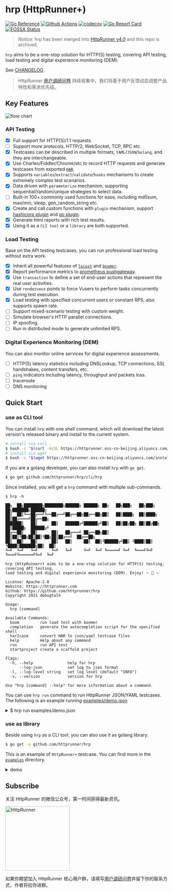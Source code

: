 # hrp (HttpRunner+)

[![Go Reference](https://pkg.go.dev/badge/github.com/httprunner/hrp.svg)](https://pkg.go.dev/github.com/httprunner/hrp)
[![Github Actions](https://github.com/httprunner/hrp/actions/workflows/unittest.yml/badge.svg)](https://github.com/httprunner/hrp/actions)
[![codecov](https://codecov.io/gh/httprunner/hrp/branch/main/graph/badge.svg?token=HPCQWCD7KO)](https://codecov.io/gh/httprunner/hrp)
[![Go Report Card](https://goreportcard.com/badge/github.com/httprunner/hrp)](https://goreportcard.com/report/github.com/httprunner/hrp)
[![FOSSA Status](https://app.fossa.com/api/projects/custom%2B27856%2Fgithub.com%2Fhttprunner%2Fhrp.svg?type=shield)](https://app.fossa.com/reports/c2742455-c8ab-4b13-8fd7-4a35ba0b2840)

> Notice: hrp has been merged into [HttpRunner v4.0][HttpRunner] and this repo is archived.

`hrp` aims to be a one-stop solution for HTTP(S) testing, covering API testing, load testing and digital experience monitoring (DEM).

See [CHANGELOG].

> HttpRunner [用户调研问卷][survey] 持续收集中，我们将基于用户反馈动态调整产品特性和需求优先级。

## Key Features

![flow chart](docs/assets/flow.jpg)

### API Testing

- [x] Full support for HTTP(S)/1.1 requests.
- [ ] Support more protocols, HTTP/2, WebSocket, TCP, RPC etc.
- [x] Testcases can be described in multiple formats, `YAML`/`JSON`/`Golang`, and they are interchangeable.
- [x] Use Charles/Fiddler/Chrome/etc to record HTTP requests and generate testcases from exported [`HAR`][HAR].
- [x] Supports `variables`/`extract`/`validate`/`hooks` mechanisms to create extremely complex test scenarios.
- [x] Data driven with `parameterize` mechanism, supporting sequential/random/unique strategies to select data.
- [ ] Built-in 100+ commonly used functions for ease, including md5sum, max/min, sleep, gen_random_string etc.
- [x] Create and call custom functions with `plugin` mechanism, support [hashicorp plugin] and [go plugin].
- [x] Generate html reports with rich test results.
- [x] Using it as a `CLI tool` or a `library` are both supported.

### Load Testing

Base on the API testing testcases, you can run professional load testing without extra work.

- [x] Inherit all powerful features of [`locust`][locust] and [`boomer`][boomer].
- [x] Report performance metrics to [prometheus pushgateway][pushgateway].
- [x] Use `transaction` to define a set of end-user actions that represent the real user activities.
- [x] Use `rendezvous` points to force Vusers to perform tasks concurrently during test execution.
- [x] Load testing with specified concurrent users or constant RPS, also supports spawn rate.
- [ ] Support mixed-scenario testing with custom weight.
- [ ] Simulate browser's HTTP parallel connections.
- [ ] IP spoofing.
- [ ] Run in distributed mode to generate unlimited RPS.

### Digital Experience Monitoring (DEM)

You can also monitor online services for digital experience assessments.

- [ ] HTTP(S) latency statistics including DNSLookup, TCP connections, SSL handshakes, content transfers, etc.
- [ ] `ping` indicators including latency, throughput and packets loss.
- [ ] traceroute
- [ ] DNS monitoring

## Quick Start

### use as CLI tool

You can install `hrp` with one shell command, which will download the latest version's released binary and install to the current system.

```bash
# install via curl
$ bash -c "$(curl -ksSL https://httprunner.oss-cn-beijing.aliyuncs.com/install.sh)"
# install via wget
$ bash -c "$(wget https://httprunner.oss-cn-beijing.aliyuncs.com/install.sh -O -)"
```

If you are a golang developer, you can also install `hrp` with `go get`.

```bash
$ go get github.com/httprunner/hrp/cli/hrp
```

Since installed, you will get a `hrp` command with multiple sub-commands.

```text
$ hrp -h

██╗  ██╗████████╗████████╗██████╗ ██████╗ ██╗   ██╗███╗   ██╗███╗   ██╗███████╗██████╗
██║  ██║╚══██╔══╝╚══██╔══╝██╔══██╗██╔══██╗██║   ██║████╗  ██║████╗  ██║██╔════╝██╔══██╗
███████║   ██║      ██║   ██████╔╝██████╔╝██║   ██║██╔██╗ ██║██╔██╗ ██║█████╗  ██████╔╝
██╔══██║   ██║      ██║   ██╔═══╝ ██╔══██╗██║   ██║██║╚██╗██║██║╚██╗██║██╔══╝  ██╔══██╗
██║  ██║   ██║      ██║   ██║     ██║  ██║╚██████╔╝██║ ╚████║██║ ╚████║███████╗██║  ██║
╚═╝  ╚═╝   ╚═╝      ╚═╝   ╚═╝     ╚═╝  ╚═╝ ╚═════╝ ╚═╝  ╚═══╝╚═╝  ╚═══╝╚══════╝╚═╝  ╚═╝

hrp (HttpRunner+) aims to be a one-stop solution for HTTP(S) testing, covering API testing,
load testing and digital experience monitoring (DEM). Enjoy! ✨ 🚀 ✨

License: Apache-2.0
Website: https://httprunner.com
Github: https://github.com/httprunner/hrp
Copyright 2021 debugtalk

Usage:
  hrp [command]

Available Commands:
  boom         run load test with boomer
  completion   generate the autocompletion script for the specified shell
  har2case     convert HAR to json/yaml testcase files
  help         Help about any command
  run          run API test
  startproject create a scaffold project

Flags:
  -h, --help               help for hrp
      --log-json           set log to json format
  -l, --log-level string   set log level (default "INFO")
  -v, --version            version for hrp

Use "hrp [command] --help" for more information about a command.
```

You can use `hrp run` command to run HttpRunner JSON/YAML testcases. The following is an example running [examples/demo.json][demo.json]

<details>
<summary>$ hrp run examples/demo.json</summary>

```text
5:21PM INF Set log to color console other than JSON format.
5:21PM ??? Set log level
5:21PM INF [init] SetDebug debug=true
5:21PM INF [init] SetFailfast failfast=true
5:21PM INF [init] Reset session variables
5:21PM INF load json testcase path=/Users/debugtalk/MyProjects/HttpRunner-dev/hrp/examples/demo.json
5:21PM INF call function success arguments=[5] funcName=gen_random_string output=A65rg
5:21PM INF call function success arguments=[12.3,3.45] funcName=max output=12.3
5:21PM INF run testcase start testcase="demo with complex mechanisms"
5:21PM INF transaction name=tran1 type=start
5:21PM INF run step start step="get with params"
5:21PM INF call function success arguments=[12.3,34.5] funcName=max output=34.5
-------------------- request --------------------
GET /get?foo1=A65rg&foo2=34.5 HTTP/1.1
Host: postman-echo.com
User-Agent: HttpRunnerPlus


==================== response ===================
HTTP/1.1 200 OK
Content-Length: 304
Connection: keep-alive
Content-Type: application/json; charset=utf-8
Date: Thu, 23 Dec 2021 09:21:30 GMT
Etag: W/"130-t7qE4M7C+OQ0jGdRWkr2R3gjq+w"
Set-Cookie: sails.sid=s%3AAiqfRgMtWKG3oOQnXJOxRD8xk58rtAW6.eD%2BBo7FBnA82XLsLFiadeg6OcuD2zHSTyhv2l%2FDVuCk; Path=/; HttpOnly
Vary: Accept-Encoding

{"args":{"foo1":"A65rg","foo2":"34.5"},"headers":{"x-forwarded-proto":"https","x-forwarded-port":"443","host":"postman-echo.com","x-amzn-trace-id":"Root=1-61c43f9a-7c855775053963a4284ba464","user-agent":"HttpRunnerPlus","accept-encoding":"gzip"},"url":"https://postman-echo.com/get?foo1=A65rg&foo2=34.5"}
--------------------------------------------------
5:21PM INF extract value from=body.args.foo1 value=A65rg
5:21PM INF set variable value=A65rg variable=varFoo1
5:21PM INF validate status_code assertMethod=equals checkValue=200 expectValue=200 result=true
5:21PM INF validate headers."Content-Type" assertMethod=startswith checkValue="application/json; charset=utf-8" expectValue=application/json result=true
5:21PM INF validate body.args.foo1 assertMethod=length_equals checkValue=A65rg expectValue=5 result=true
5:21PM INF validate $varFoo1 assertMethod=length_equals checkValue=A65rg expectValue=5 result=true
5:21PM INF validate body.args.foo2 assertMethod=equals checkValue=34.5 expectValue=34.5 result=true
5:21PM INF run step end exportVars={"varFoo1":"A65rg"} step="get with params" success=true
5:21PM INF transaction name=tran1 type=end
5:21PM INF transaction elapsed=1021.174113 name=tran1
5:21PM INF run step start step="post json data"
5:21PM INF call function success arguments=[12.3,3.45] funcName=max output=12.3
-------------------- request --------------------
POST /post HTTP/1.1
Host: postman-echo.com
Content-Type: application/json; charset=UTF-8

{"foo1":"A65rg","foo2":12.3}
==================== response ===================
HTTP/1.1 200 OK
Content-Length: 424
Connection: keep-alive
Content-Type: application/json; charset=utf-8
Date: Thu, 23 Dec 2021 09:21:30 GMT
Etag: W/"1a8-IhWXQxTXlxmnbqdRh+oBPRTLsOU"
Set-Cookie: sails.sid=s%3AzXIPVMKipoISZG0Zj4tX73vKDbIdFtzZ.xD50I4UMHUERmcgWfp64f0a8g%2BT9YIUf0Fi1l5bXbQA; Path=/; HttpOnly
Vary: Accept-Encoding

{"args":{},"data":{"foo1":"A65rg","foo2":12.3},"files":{},"form":{},"headers":{"x-forwarded-proto":"https","x-forwarded-port":"443","host":"postman-echo.com","x-amzn-trace-id":"Root=1-61c43f9a-78aab84a36a753ea6b5dd0f7","content-length":"28","user-agent":"Go-http-client/1.1","content-type":"application/json; charset=UTF-8","accept-encoding":"gzip"},"json":{"foo1":"A65rg","foo2":12.3},"url":"https://postman-echo.com/post"}
--------------------------------------------------
5:21PM INF validate status_code assertMethod=equals checkValue=200 expectValue=200 result=true
5:21PM INF validate body.json.foo1 assertMethod=length_equals checkValue=A65rg expectValue=5 result=true
5:21PM INF validate body.json.foo2 assertMethod=equals checkValue=12.3 expectValue=12.3 result=true
5:21PM INF run step end exportVars=null step="post json data" success=true
5:21PM INF run step start step="post form data"
5:21PM INF call function success arguments=[12.3,3.45] funcName=max output=12.3
-------------------- request --------------------
POST /post HTTP/1.1
Host: postman-echo.com
Content-Type: application/x-www-form-urlencoded; charset=UTF-8

foo1=A65rg&foo2=12.3
==================== response ===================
HTTP/1.1 200 OK
Content-Length: 445
Connection: keep-alive
Content-Type: application/json; charset=utf-8
Date: Thu, 23 Dec 2021 09:21:30 GMT
Etag: W/"1bd-g4G7WmMU7EzJYzPTYgqX67Ug9iE"
Set-Cookie: sails.sid=s%3Al3gcdxEQug7ddxPlA2Kfxvm7d_z9ImEt.4IQI1SVX5xuTefX0N0UvJPQxVvA1SAMm7ztHESkHXsY; Path=/; HttpOnly
Vary: Accept-Encoding

{"args":{},"data":"","files":{},"form":{"foo1":"A65rg","foo2":"12.3"},"headers":{"x-forwarded-proto":"https","x-forwarded-port":"443","host":"postman-echo.com","x-amzn-trace-id":"Root=1-61c43f9a-6458626c64b04fd60245714b","content-length":"20","user-agent":"Go-http-client/1.1","content-type":"application/x-www-form-urlencoded; charset=UTF-8","accept-encoding":"gzip"},"json":{"foo1":"A65rg","foo2":"12.3"},"url":"https://postman-echo.com/post"}
--------------------------------------------------
5:21PM INF validate status_code assertMethod=equals checkValue=200 expectValue=200 result=true
5:21PM INF validate body.form.foo1 assertMethod=length_equals checkValue=A65rg expectValue=5 result=true
5:21PM INF validate body.form.foo2 assertMethod=equals checkValue=12.3 expectValue=12.3 result=true
5:21PM INF run step end exportVars=null step="post form data" success=true
5:21PM INF run testcase end testcase="demo with complex mechanisms"
```
</details>

### use as library

Beside using `hrp` as a CLI tool, you can also use it as golang library.

```bash
$ go get -u github.com/httprunner/hrp
```

This is an example of `HttpRunner+` testcase. You can find more in the [`examples`][examples] directory.


<details>
<summary>demo</summary>

```go
import (
    "testing"

    "github.com/httprunner/hrp"
)

func TestCaseDemo(t *testing.T) {
    demoTestCase := &hrp.TestCase{
        Config: hrp.NewConfig("demo with complex mechanisms").
            SetBaseURL("https://postman-echo.com").
            WithVariables(map[string]interface{}{ // global level variables
                "n":       5,
                "a":       12.3,
                "b":       3.45,
                "varFoo1": "${gen_random_string($n)}",
                "varFoo2": "${max($a, $b)}", // 12.3; eval with built-in function
            }),
        TestSteps: []hrp.IStep{
            hrp.NewStep("transaction 1 start").StartTransaction("tran1"), // start transaction
            hrp.NewStep("get with params").
                WithVariables(map[string]interface{}{ // step level variables
                    "n":       3,                // inherit config level variables if not set in step level, a/varFoo1
                    "b":       34.5,             // override config level variable if existed, n/b/varFoo2
                    "varFoo2": "${max($a, $b)}", // 34.5; override variable b and eval again
                }).
                GET("/get").
                WithParams(map[string]interface{}{"foo1": "$varFoo1", "foo2": "$varFoo2"}). // request with params
                WithHeaders(map[string]string{"User-Agent": "HttpRunnerPlus"}).        // request with headers
                Extract().
                WithJmesPath("body.args.foo1", "varFoo1"). // extract variable with jmespath
                Validate().
                AssertEqual("status_code", 200, "check response status code").        // validate response status code
                AssertStartsWith("headers.\"Content-Type\"", "application/json", ""). // validate response header
                AssertLengthEqual("body.args.foo1", 5, "check args foo1").            // validate response body with jmespath
                AssertLengthEqual("$varFoo1", 5, "check args foo1").                  // assert with extracted variable from current step
                AssertEqual("body.args.foo2", "34.5", "check args foo2"),             // notice: request params value will be converted to string
            hrp.NewStep("transaction 1 end").EndTransaction("tran1"), // end transaction
            hrp.NewStep("post json data").
                POST("/post").
                WithBody(map[string]interface{}{
                    "foo1": "$varFoo1",       // reference former extracted variable
                    "foo2": "${max($a, $b)}", // 12.3; step level variables are independent, variable b is 3.45 here
                }).
                Validate().
                AssertEqual("status_code", 200, "check status code").
                AssertLengthEqual("body.json.foo1", 5, "check args foo1").
                AssertEqual("body.json.foo2", 12.3, "check args foo2"),
            hrp.NewStep("post form data").
                POST("/post").
                WithHeaders(map[string]string{"Content-Type": "application/x-www-form-urlencoded; charset=UTF-8"}).
                WithBody(map[string]interface{}{
                    "foo1": "$varFoo1",       // reference former extracted variable
                    "foo2": "${max($a, $b)}", // 12.3; step level variables are independent, variable b is 3.45 here
                }).
                Validate().
                AssertEqual("status_code", 200, "check status code").
                AssertLengthEqual("body.form.foo1", 5, "check args foo1").
                AssertEqual("body.form.foo2", "12.3", "check args foo2"), // form data will be converted to string
        },
    }

    err := hrp.NewRunner(nil).Run(demoTestCase) // hrp.Run(demoTestCase)
    if err != nil {
        t.Fatalf("run testcase error: %v", err)
    }
}
```
</details>

## Subscribe

关注 HttpRunner 的微信公众号，第一时间获得最新资讯。

<img src="docs/assets/qrcode.jpg" alt="HttpRunner" width="200">

如果你期望加入 HttpRunner 核心用户群，请填写[用户调研问卷][survey]并留下你的联系方式，作者将拉你进群。

[HttpRunner]: https://github.com/httprunner/httprunner
[boomer]: https://github.com/myzhan/boomer
[locust]: https://github.com/locustio/locust
[jmespath]: https://jmespath.org/
[allure]: https://docs.qameta.io/allure/
[HAR]: http://httparchive.org/
[hashicorp plugin]: https://github.com/hashicorp/go-plugin
[go plugin]: https://pkg.go.dev/plugin
[demo.json]: https://github.com/httprunner/hrp/blob/main/examples/demo.json
[examples]: https://github.com/httprunner/hrp/blob/main/examples/
[CHANGELOG]: docs/CHANGELOG.md
[pushgateway]: https://github.com/prometheus/pushgateway
[survey]: https://wj.qq.com/s2/9699514/0d19/
